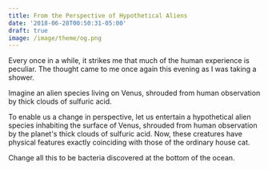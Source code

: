 ```yaml
---
title: From the Perspective of Hypothetical Aliens
date: '2018-06-28T00:50:31-05:00'
draft: true
image: /image/theme/og.png
---
```

Every once in a while, it strikes me that much of the human experience is peculiar. The thought came to me once again this evening as I was taking a shower. 

Imagine an alien species living on Venus, shrouded from human observation by thick clouds of sulfuric acid.

To enable us a change in perspective, let us entertain a hypothetical alien species inhabiting the surface of Venus, shrouded from human observation by the planet's thick clouds of sulfuric acid. Now, these creatures have physical features exactly coinciding with those of the ordinary house cat.

Change all this to be bacteria discovered at the bottom of the ocean.
